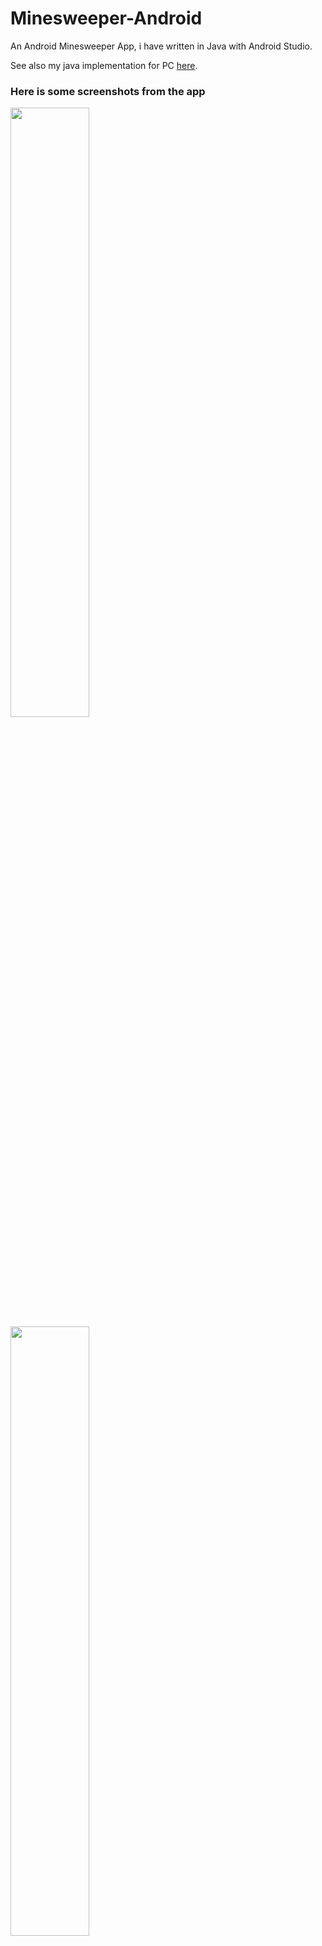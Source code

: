 # Minesweeper-Android
An Android Minesweeper App, i have written in Java with Android Studio.

See also my java implementation for PC [here](https://github.com/ValarMarkhulis/Minesweeper/).


### Here is some screenshots from the app 
<img src="https://github.com/ValarMarkhulis/Minesweeper-Android/blob/master/Minesweeper%20pictures/49589669_2162395877409130_4457427732506083328_n.png" width="50%" height="50%">
<img src="https://github.com/ValarMarkhulis/Minesweeper-Android/blob/master/Minesweeper%20pictures/49168138_426410697898073_279584826028195840_n.png" width="50%" height="50%">
<img src="https://github.com/ValarMarkhulis/Minesweeper-Android/blob/master/Minesweeper%20pictures/49206600_2252911678317953_388298497058668544_n.png" width="50%" height="50%">
<img src="https://github.com/ValarMarkhulis/Minesweeper-Android/blob/master/Minesweeper%20pictures/49163590_760959570957518_7300621590545301504_n.png" width="50%" height="50%">
<img src="https://github.com/ValarMarkhulis/Minesweeper-Android/blob/master/Minesweeper%20pictures/49206600_2252911678317953_388298497058668544_n.png" width="50%" height="50%">
<img src="https://github.com/ValarMarkhulis/Minesweeper-Android/blob/master/Minesweeper%20pictures/49472279_601383726959032_3568971111188135936_n.png" width="50%" height="50%">
<img src="https://github.com/ValarMarkhulis/Minesweeper-Android/blob/master/Minesweeper%20pictures/49691950_355784518567803_8575637796922851328_n.png" width="50%" height="50%">
<img src="https://github.com/ValarMarkhulis/Minesweeper-Android/blob/master/Minesweeper%20pictures/49864821_2183222441995694_5939497380146577408_n.png" width="50%" height="50%">
    
Resources
======
The images used in the app: 

https://i1.wp.com/www.crisgdwrites.com/wp-content/uploads/2016/06/minesweeper_tiles.jpg?fit=512%2C384
